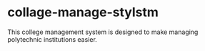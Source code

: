 # collage-manage-stylstm
This college management system is designed to make managing polytechnic institutions easier.
